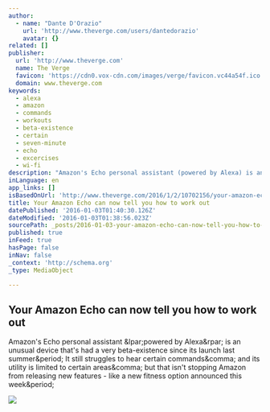 ```yaml
---
author:
  - name: "Dante D'Orazio"
    url: 'http://www.theverge.com/users/dantedorazio'
    avatar: {}
related: []
publisher:
  url: 'http://www.theverge.com'
  name: The Verge
  favicon: 'https://cdn0.vox-cdn.com/images/verge/favicon.vc44a54f.ico'
  domain: www.theverge.com
keywords:
  - alexa
  - amazon
  - commands
  - workouts
  - beta-existence
  - certain
  - seven-minute
  - echo
  - excercises
  - wi-fi
description: "Amazon's Echo personal assistant (powered by Alexa) is an unusual device that's had a very beta-existence since its launch last summer. It still struggles to hear certain commands, and its utility is limited to certain areas, but that isn't stopping Amazon from releasing new features - like a new fitness option announced this week."
inLanguage: en
app_links: []
isBasedOnUrl: 'http://www.theverge.com/2016/1/2/10702156/your-amazon-echo-can-now-tell-you-how-to-work-out'
title: Your Amazon Echo can now tell you how to work out
datePublished: '2016-01-03T01:40:30.126Z'
dateModified: '2016-01-03T01:38:56.023Z'
sourcePath: _posts/2016-01-03-your-amazon-echo-can-now-tell-you-how-to-work-out.md
published: true
inFeed: true
hasPage: false
inNav: false
_context: 'http://schema.org'
_type: MediaObject

---
```

<article style=""><h1>Your Amazon Echo can now tell you how to work out</h1><p>Amazon's Echo personal assistant &amp;lpar;powered by Alexa&amp;rpar; is an unusual device that's had a very beta-existence since its launch last summer&amp;period; It still struggles to hear certain commands&amp;comma; and its utility is limited to certain areas&amp;comma; but that isn't stopping Amazon from releasing new features - like a new fitness option announced this week&amp;period;</p><img src="https://cdn2.vox-cdn.com/thumbor/VldkqIpwjzprubL0EL8ZZlA7L6g=/0x106:2040x1254/1600x900/cdn0.vox-cdn.com/uploads/chorus_image/image/48482939/amazon-echo-verge-9719.0.0.jpg" /></article>
